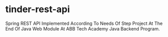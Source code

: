 # tinder-rest-api
Spring REST API Implemented According To Needs Of Step Project At The End Of Java Web Module At ABB Tech Academy Java Backend Program.
